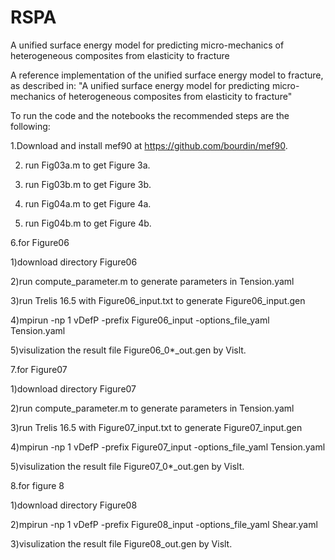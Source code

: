 # RSPA
A unified surface energy model for predicting micro-mechanics of heterogeneous composites from elasticity to fracture

A reference implementation of the unified surface energy model to fracture, as described in:  "A unified surface energy model for predicting micro-mechanics of heterogeneous composites from elasticity to fracture" 

To run the code and the notebooks the recommended steps are the following:

 1.Download and install mef90 at https://github.com/bourdin/mef90.
 
 2. run Fig03a.m to get Figure 3a.

 3. run Fig03b.m to get Figure 3b.

 4. run Fig04a.m to get Figure 4a.

 5. run Fig04b.m to get Figure 4b.

 6.for Figure06

  1)download directory Figure06
  
  2)run compute_parameter.m to generate parameters in Tension.yaml

  3)run Trelis 16.5 with Figure06_input.txt to generate Figure06_input.gen
  
  4)mpirun -np 1 vDefP -prefix Figure06_input -options_file_yaml Tension.yaml
  
  5)visulization the result file Figure06_0*_out.gen by Vislt.

 7.for Figure07
  
  1)download directory Figure07
  
  2)run compute_parameter.m to generate parameters in Tension.yaml

  3)run Trelis 16.5 with Figure07_input.txt to generate Figure07_input.gen

  4)mpirun -np 1 vDefP -prefix Figure07_input -options_file_yaml Tension.yaml
  
  5)visulization the result file Figure07_0*_out.gen by Vislt.

 8.for figure 8 
 
   1)download directory Figure08
  
   2)mpirun -np 1 vDefP -prefix Figure08_input -options_file_yaml Shear.yaml
   
   3)visulization the result file Figure08_out.gen by Vislt.
